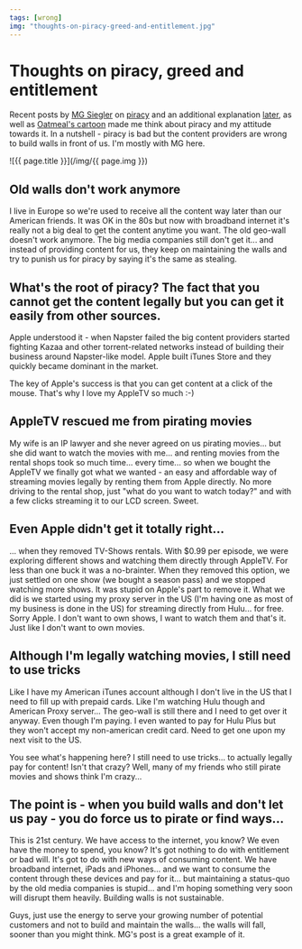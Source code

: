 ```yaml
---
tags: [wrong]
img: "thoughts-on-piracy-greed-and-entitlement.jpg"
---
```


# Thoughts on piracy, greed and entitlement


Recent posts by [MG Siegler](http://parislemon.com) on [piracy](http://pandodaily.com/2012/03/20/a-winter-of-piracy-is-coming/) and an additional explanation [later](http://parislemon.com/post/19673590767/winter-and-the-wall), as well as [Oatmeal's cartoon](http://theoatmeal.com/comics/game_of_thrones) made me think about piracy and my attitude towards it. In a nutshell - piracy is bad but the content providers are wrong to build walls in front of us. I'm mostly with MG here.

<!--More-->

![{{ page.title }}](/img/{{ page.img }})

## Old walls don't work anymore

I live in Europe so we're used to receive all the content way later than our American friends. It was OK in the 80s but now with broadband internet it's really not a big deal to get the content anytime you want. The old geo-wall doesn't work anymore. The big media companies still don't get it... and instead of providing content for us, they keep on maintaining the walls and try to punish us for piracy by saying it's the same as stealing.

## What's the root of piracy? The fact that you cannot get the content legally but you can get it easily from other sources.

Apple understood it - when Napster failed the big content providers started fighting Kazaa and other torrent-related networks instead of building their business around Napster-like model. Apple built iTunes Store and they quickly became dominant in the market.

The key of Apple's success is that you can get content at a click of the mouse. That's why I love my AppleTV so much :-)

## AppleTV rescued me from pirating movies

My wife is an IP lawyer and she never agreed on us pirating movies... but she did want to watch the movies with me... and renting movies from the rental shops took so much time... every time... so when we bought the AppleTV we finally got what we wanted - an easy and affordable way of streaming movies legally by renting them from Apple directly. No more driving to the rental shop, just "what do you want to watch today?" and with a few clicks streaming it to our LCD screen. Sweet.

## Even Apple didn't get it totally right...

... when they removed TV-Shows rentals. With $0.99 per episode, we were exploring different shows and watching them directly through AppleTV. For less than one buck it was a no-brainter. When they removed this option, we just settled on one show (we bought a season pass) and we stopped watching more shows. It was stupid on Apple's part to remove it. What we did is we started using my proxy server in the US (I'm having one as most of my business is done in the US) for streaming directly from Hulu... for free. Sorry Apple. I don't want to own shows, I want to watch them and that's it. Just like I don't want to own movies.

## Although I'm legally watching movies, I still need to use tricks

Like I have my American iTunes account although I don't live in the US that I need to fill up with prepaid cards. Like I'm watching Hulu though and American Proxy server... The geo-wall is still there and I need to get over it anyway. Even though I'm paying. I even wanted to pay for Hulu Plus but they won't accept my non-american credit card. Need to get one upon my next visit to the US.

You see what's happening here? I still need to use tricks... to actually legally pay for content! Isn't that crazy? Well, many of my friends who still pirate movies and shows think I'm crazy...

## The point is - when you build walls and don't let us pay - you do force us to pirate or find ways...

This is 21st century. We have access to the internet, you know? We even have the money to spend, you know? It's got nothing to do with entitlement or bad will. It's got to do with new ways of consuming content. We have broadband internet, iPads and iPhones... and we want to consume the content through these devices and pay for it... but maintaining a status-quo by the old media companies is stupid... and I'm hoping something very soon will disrupt them heavily. Building walls is not sustainable.

Guys, just use the energy to serve your growing number of potential customers and not to build and maintain the walls... the walls will fall, sooner than you might think. MG's post is a great example of it.

  
  
  
 

  



[n]: https://michael.gratis/nozbe